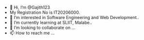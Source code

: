 - 👋 Hi, I’m @Gajith123
- My Registration No is IT20206000.
- 👀 I’m interested in Software Engineering and Web Development..
- 🌱 I’m currently learning at SLIIT, Malabe..
- 💞️ I’m looking to collaborate on ...
- 📫 How to reach me ...

<!---
Gajith123/Gajith123 is a ✨ special ✨ repository because its `README.md` (this file) appears on your GitHub profile.
You can click the Preview link to take a look at your changes.
--->
